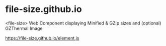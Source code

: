 # file-size.github.io
&lt;file-size> Web Component displaying Minified &amp; GZip sizes and (optional) GZThermal Image

https://file-size.github.io/element.js

